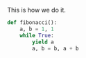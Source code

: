 
This is how we do it.

```Python
def fibonacci():
    a, b = 1, 1
    while True:
        yield a
        a, b = b, a + b
```
